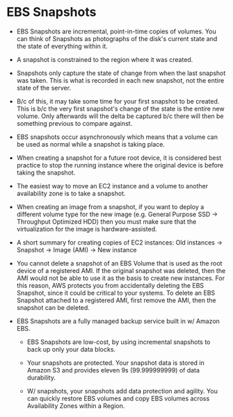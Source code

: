 # EBS Snapshots

* EBS Snapshots are incremental, point-in-time copies of volumes. You can think of Snapshots as photographs of the disk's current state and the state of everything within it.

* A snapshot is constrained to the region where it was created.

* Snapshots only capture the state of change from when the last snapshot was taken. This is what is recorded in each new snapshot, not the entire state of the server.

* B/c of this, it may take some time for your first snapshot to be created. This is b/c the very first snapshot's change of the state is the entire new volume. Only afterwards will the delta be captured b/c there will then be something previous to compare against.

* EBS snapshots occur asynchronously which means that a volume can be used as normal while a snapshot is taking place.

* When creating a snapshot for a future root device, it is considered best practice to stop the running instance where the original device is before taking the snapshot.

* The easiest way to move an EC2 instance and a volume to another availability zone is to take a snapshot.

* When creating an image from a snapshot, if you want to deploy a different volume type for the new image (e.g. General Purpose SSD → Throughput Optimized HDD) then you must make sure that the virtualization for the image is hardware-assisted.

* A short summary for creating copies of EC2 instances: Old instances → Snapshot → Image (AMI) → New instance

* You cannot delete a snapshot of an EBS Volume that is used as the root device of a registered AMI. If the original snapshot was deleted, then the AMI would not be able to use it as the basis to create new instances. For this reason, AWS protects you from accidentally deleting the EBS Snapshot, since it could be critical to your systems. To delete an EBS Snapshot attached to a registered AMI, first remove the AMI, then the snapshot can be deleted.

* EBS Snapshots are a fully managed backup service built in w/ Amazon EBS.

  * EBS Snapshots are low-cost, by using incremental snapshots to back up only your data blocks.

  * Your snapshots are protected. Your snapshot data is stored in Amazon S3 and provides eleven 9s (99.999999999) of data durability.

  * W/ snapshots, your snapshots add data protection and agility. You can quickly restore EBS volumes and copy EBS volumes across Availability Zones within a Region.
